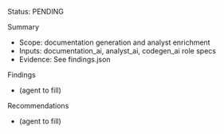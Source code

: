 Status: PENDING

Summary
- Scope: documentation generation and analyst enrichment
- Inputs: documentation_ai, analyst_ai, codegen_ai role specs
- Evidence: See findings.json

Findings
- (agent to fill)

Recommendations
- (agent to fill)


